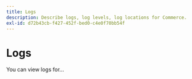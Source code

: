 ```yaml
---
title: Logs
description: Describe logs, log levels, log locations for Commerce.
exl-id: d72b43cb-f427-452f-bed0-c4e0f70bb54f
---
```

# Logs

You can view logs for...

